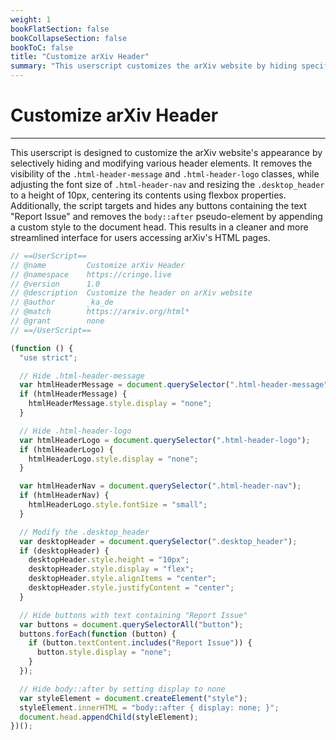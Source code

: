 ```yaml
---
weight: 1
bookFlatSection: false
bookCollapseSection: false
bookToC: false
title: "Customize arXiv Header"
summary: "This userscript customizes the arXiv website by hiding specific header elements, resizing the header, and removing 'Report Issue' buttons."
---
```


<!--markdownlint-disable MD025 MD033 -->

# Customize arXiv Header

---

This userscript is designed to customize the arXiv website's appearance by selectively hiding and modifying various header elements. It removes the visibility of the `.html-header-message` and `.html-header-logo` classes, while adjusting the font size of `.html-header-nav` and resizing the `.desktop_header` to a height of 10px, centering its contents using flexbox properties. Additionally, the script targets and hides any buttons containing the text "Report Issue" and removes the `body::after` pseudo-element by appending a custom style to the document head. This results in a cleaner and more streamlined interface for users accessing arXiv's HTML pages.

```js
// ==UserScript==
// @name         Customize arXiv Header
// @namespace    https://cringe.live
// @version      1.0
// @description  Customize the header on arXiv website
// @author       _ka_de
// @match        https://arxiv.org/html*
// @grant        none
// ==/UserScript==

(function () {
  "use strict";

  // Hide .html-header-message
  var htmlHeaderMessage = document.querySelector(".html-header-message");
  if (htmlHeaderMessage) {
    htmlHeaderMessage.style.display = "none";
  }

  // Hide .html-header-logo
  var htmlHeaderLogo = document.querySelector(".html-header-logo");
  if (htmlHeaderLogo) {
    htmlHeaderLogo.style.display = "none";
  }

  var htmlHeaderNav = document.querySelector(".html-header-nav");
  if (htmlHeaderNav) {
    htmlHeaderLogo.style.fontSize = "small";
  }

  // Modify the .desktop_header
  var desktopHeader = document.querySelector(".desktop_header");
  if (desktopHeader) {
    desktopHeader.style.height = "10px";
    desktopHeader.style.display = "flex";
    desktopHeader.style.alignItems = "center";
    desktopHeader.style.justifyContent = "center";
  }

  // Hide buttons with text containing "Report Issue"
  var buttons = document.querySelectorAll("button");
  buttons.forEach(function (button) {
    if (button.textContent.includes("Report Issue")) {
      button.style.display = "none";
    }
  });

  // Hide body::after by setting display to none
  var styleElement = document.createElement("style");
  styleElement.innerHTML = "body::after { display: none; }";
  document.head.appendChild(styleElement);
})();
```
